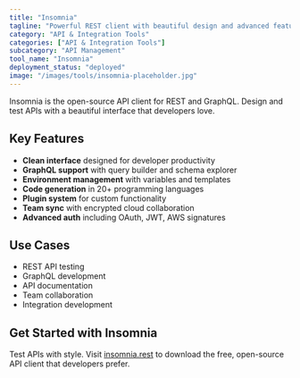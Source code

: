 ```yaml
---
title: "Insomnia"
tagline: "Powerful REST client with beautiful design and advanced features"
category: "API & Integration Tools"
categories: ["API & Integration Tools"]
subcategory: "API Management"
tool_name: "Insomnia"
deployment_status: "deployed"
image: "/images/tools/insomnia-placeholder.jpg"
---
```

Insomnia is the open-source API client for REST and GraphQL. Design and test APIs with a beautiful interface that developers love.

## Key Features

- **Clean interface** designed for developer productivity
- **GraphQL support** with query builder and schema explorer
- **Environment management** with variables and templates
- **Code generation** in 20+ programming languages
- **Plugin system** for custom functionality
- **Team sync** with encrypted cloud collaboration
- **Advanced auth** including OAuth, JWT, AWS signatures

## Use Cases

- REST API testing
- GraphQL development
- API documentation
- Team collaboration
- Integration development

## Get Started with Insomnia

Test APIs with style. Visit [insomnia.rest](https://insomnia.rest) to download the free, open-source API client that developers prefer.

